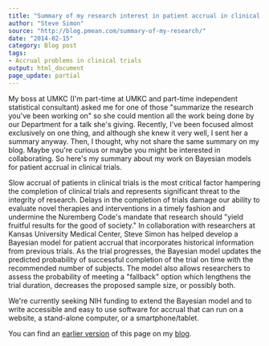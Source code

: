```yaml
---
title: "Summary of my research interest in patient accrual in clinical trials."
author: "Steve Simon"
source: "http://blog.pmean.com/summary-of-my-research/"
date: "2014-02-15"
category: Blog post
tags:
- Accrual problems in clinical trials
output: html_document
page_update: partial
---
```


My boss at UMKC (I'm part-time at UMKC and part-time independent
statistical consultant) asked me for one of those "summarize the
research you've been working on" so she could mention all the work being
done by our Department for a talk she's giving. Recently, I've been
focused almost exclusively on one thing, and although she knew it very
well, I sent her a summary anyway. Then, I thought, why not share the
same summary on my blog. Maybe you're curious or maybe you might be
interested in collaborating. So here's my summary about my work on
Bayesian models for patient accrual in clinical trials.

<!---More--->

Slow accrual of patients in clinical trials is the most critical factor
hampering the completion of clinical trials and represents significant
threat to the integrity of research. Delays in the completion of trials
damage our ability to evaluate novel therapies and interventions in a
timely fashion and undermine the Nuremberg Code's mandate that research
should "yield fruitful results for the good of society." In
collaboration with researchers at Kansas University Medical Center,
Steve Simon has helped develop a Bayesian model for patient accrual that
incorporates historical information from previous trials. As the trial
progresses, the Bayesian model updates the predicted probability of
successful completion of the trial on time with the recommended number
of subjects. The model also allows researchers to assess the probability
of meeting a "fallback" option which lengthens the trial duration,
decreases the proposed sample size, or possibly both.

We're currently seeking NIH funding to extend the Bayesian model and to
write accessible and easy to use software for accrual that can run on a
website, a stand-alone computer, or a smartphone/tablet.

You can find an [earlier version][sim1] of this page on my [blog][sim2].

[sim1]: http://blog.pmean.com/summary-of-my-research/
[sim2]: http://blog.pmean.com